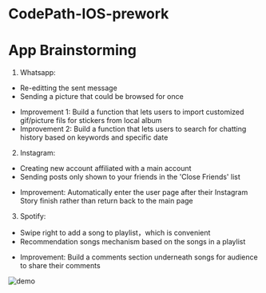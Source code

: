 # CodePath-IOS-prework
# App Brainstorming
1. Whatsapp:
  * Re-editting the sent message 
  * Sending a picture that could be browsed for once
    
  - Improvement 1:
    Build a function that lets users to import customized gif/picture fils for stickers from               local album
  - Improvement 2:
    Build a function that lets users to search for chatting history based on keywords and specific date


2. Instagram:
  * Creating new account affiliated with a main account
  * Sending posts only shown to your friends in the 'Close Friends' list

  - Improvement: Automatically enter the user page after their Instagram Story finish rather than          return back to the main page


3. Spotify:
  * Swipe right to add a song to playlist，which is convenient 
  * Recommendation songs mechanism based on the songs in a playlist
    
  - Improvement: Build a comments section underneath songs for audience to share their comments

![demo](https://github.com/SinianLiu/CodePath-IOS-prework/assets/113807640/32a168e8-ce84-4600-8cb2-0f57b36d417c)
    

